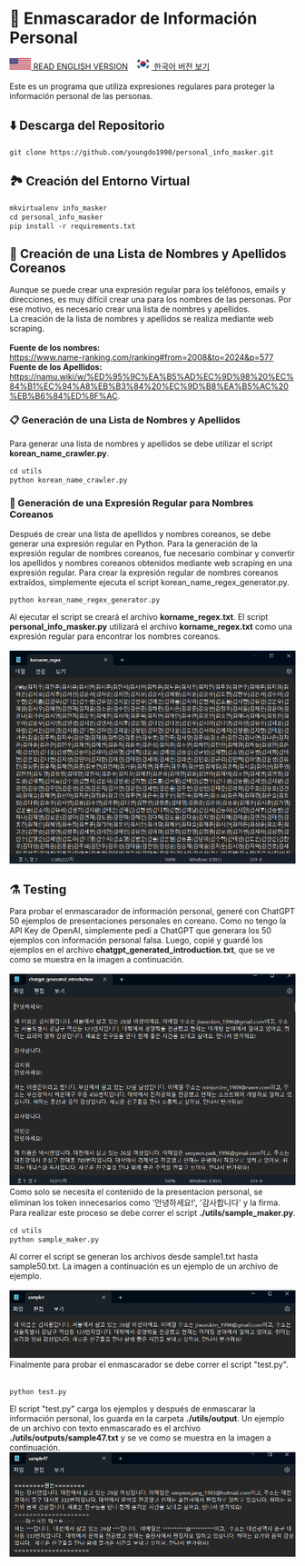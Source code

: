 # 🪪 Enmascarador de Información Personal
<a href="./README_eng.md"><img src="./img/flags/us.png" height="20px"></img> READ ENGLISH VERSION</a>
&nbsp;
<a href="./README_eng.md"><img src="./img/flags/kr.png" height="20px"></img> 한국어 버전 보기</a><br /><br />
Este es un programa que utiliza expresiones regulares para proteger la información personal de las personas.
## ⬇️ Descarga del Repositorio
```
git clone https://github.com/youngdo1990/personal_info_masker.git
```
## 🏞️ Creación del Entorno Virtual
```
mkvirtualenv info_masker
cd personal_info_masker
pip install -r requirements.txt
```
## 📄 Creación de una Lista de Nombres y Apellidos Coreanos
Aunque se puede crear una expresión regular para los teléfonos, emails y direcciones, es muy difícil crear una para los nombres de las personas. Por ese motivo, es necesario crear una lista de nombres y apellidos.<br />
La creación de la lista de nombres y apellidos se realiza mediante web scraping.<br /><br />
<b>Fuente de los nombres:</b> <br />
<a href="https://www.name-ranking.com/ranking#from=2008&to=2024&p=577">https://www.name-ranking.com/ranking#from=2008&to=2024&p=577</a></br>
<b>Fuente de los Apellidos:</b> <br />
<a href="https://namu.wiki/w/%ED%95%9C%EA%B5%AD%EC%9D%98%20%EC%84%B1%EC%94%A8%EB%B3%84%20%EC%9D%B8%EA%B5%AC%20%EB%B6%84%ED%8F%AC">https://namu.wiki/w/%ED%95%9C%EA%B5%AD%EC%9D%98%20%EC%84%B1%EC%94%A8%EB%B3%84%20%EC%9D%B8%EA%B5%AC%20%EB%B6%84%ED%8F%AC</a>.
### 📋 Generación de una Lista de Nombres y Apellidos
Para generar una lista de nombres y apellidos se debe utilizar el script <b>korean_name_crawler.py</b>.
```
cd utils
python korean_name_crawler.py
```
### 🔣 Generación de una Expresión Regular para Nombres Coreanos
Después de crear una lista de apellidos y nombres coreanos, se debe generar una expresión regular en Python. Para la generación de la expresión regular de nombres coreanos, fue necesario combinar y convertir los apellidos y nombres coreanos obtenidos mediante web scraping en una expresión regular. Para crear la expresión regular de nombres coreanos extraídos, simplemente ejecuta el script korean_name_regex_generator.py.
```
python korean_name_regex_generator.py
```
Al ejecutar el script se creará el archivo <b>korname_regex.txt</b>. El script <b>personal_info_masker.py</b> utilizará el archivo <b>korname_regex.txt</b> como una expresión regular para encontrar los nombres coreanos.<br /><br />
<img src="./img/korname_regex_file.png"></img><br />
## ⚗️ Testing
Para probar el enmascarador de información personal, generé con ChatGPT 50 ejemplos de presentaciones personales en coreano. Como no tengo la API Key de OpenAI, simplemente pedí a ChatGPT que generara los 50 ejemplos con información personal falsa. Luego, copié y guardé los ejemplos en el archivo <b>chatgpt_generated_introduction.txt</b>, que se ve como se muestra en la imagen a continuación.<br /><br />
<img src="./img/chatgpt_samples.png"></img><br />
Como solo se necesita el contenido de la presentacion personal, se eliminan los token innecesarios como '안녕하세요!', '감사합니다' y la firma. Para realizar este proceso se debe correr el script <b>./utils/sample_maker.py</b>.<br />
```
cd utils
python sample_maker.py
```
Al correr el script se generan los archivos desde sample1.txt hasta sample50.txt. La imagen a continuación es un ejemplo de un archivo de ejemplo.<br /><br />
<img src="./img/sample_file.png"></img><br />
Finalmente para probar el enmascarador se debe correr el script "test.py".<br /><br />
```
python test.py
```
El script "test.py" carga los ejemplos y después de enmascarar la información personal, los guarda en la carpeta <b>./utils/output</b>. Un ejemplo de un archivo con texto enmascarado es el archivo <b>./utils/outputs/sample47.txt</b> y se ve como se muestra en la imagen a continuación.
<img src="./img/output_file.png"><br />
